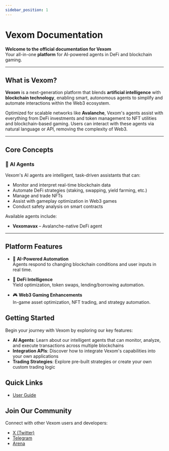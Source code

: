 ```yaml
---
sidebar_position: 1
---
```


# Vexom Documentation

**Welcome to the official documentation for Vexom**  
Your all-in-one **platform** for AI-powered agents in DeFi and blockchain gaming.

---

## **What is Vexom?**

**Vexom** is a next-generation platform that blends **artificial intelligence** with **blockchain technology**, enabling smart, autonomous agents to simplify and automate interactions within the Web3 ecosystem.

Optimized for scalable networks like **Avalanche**, Vexom's agents assist with everything from DeFi investments and token management to NFT utilities and blockchain-based gaming. Users can interact with these agents via natural language or API, removing the complexity of Web3.

---

## **Core Concepts**

### 🤖 **AI Agents**

Vexom's AI agents are intelligent, task-driven assistants that can:
- Monitor and interpret real-time blockchain data  
- Automate DeFi strategies (staking, swapping, yield farming, etc.)  
- Manage and trade NFTs  
- Assist with gameplay optimization in Web3 games  
- Conduct safety analysis on smart contracts

Available agents include:
- **Vexomavax** – Avalanche-native DeFi agent
---

## **Platform Features**

- 🧠 **AI-Powered Automation**  
  Agents respond to changing blockchain conditions and user inputs in real time.

- 💸 **DeFi Intelligence**  
  Yield optimization, token swaps, lending/borrowing automation.

- 🎮 **Web3 Gaming Enhancements**  
  In-game asset optimization, NFT trading, and strategy automation.

## Getting Started

Begin your journey with Vexom by exploring our key features:

- **AI Agents**: Learn about our intelligent agents that can monitor, analyze, and execute transactions across multiple blockchains
- **Integration APIs**: Discover how to integrate Vexom's capabilities into your own applications
- **Trading Strategies**: Explore pre-built strategies or create your own custom trading logic

## Quick Links

- [User Guide](./category/user-guide)

## Join Our Community

Connect with other Vexom users and developers:

- [X (Twitter)](https://x.com/vexom_ai)
- [Telegram](https://t.me/vexomai)
- [Arena](https://arena.social/vexom_ai?ref=vexomai)
